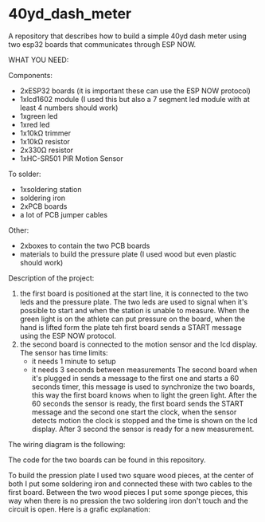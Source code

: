 # 40yd_dash_meter
A repository that describes how to build a simple 40yd dash meter using two esp32 boards that communicates through ESP NOW.

WHAT YOU NEED:

Components:
- 2xESP32 boards (it is important these can use the ESP NOW protocol)
- 1xlcd1602 module (I used this but also a 7 segment led module with at least 4 numbers should work)
- 1xgreen led
- 1xred led
- 1x10kΩ trimmer
- 1x10kΩ resistor
- 2x330Ω resistor
- 1xHC-SR501 PIR Motion Sensor

To solder:
- 1xsoldering station
- soldering iron
- 2xPCB boards
- a lot of PCB jumper cables

Other:
- 2xboxes to contain the two PCB boards
- materials to build the pressure plate (I used wood but even plastic should work)

Description of the project:
1. the first board is positioned at the start line, it is connected to the two leds and the pressure plate. The two leds are used to signal when it's possible to start and when the station is unable to measure. When the green light is on the athlete can put pressure on the board, when the hand is lifted form the plate teh first board sends a START message using the ESP NOW protocol.
2. the second board is connected to the motion sensor and the lcd display. The sensor has time limits:
   - it needs 1 minute to setup
   - it needs 3 seconds between measurements
The second board when it's plugged in sends a message to the first one and starts a 60 seconds timer, this message is used to synchronize the two boards, this way the first board knows when to light the green light. After the 60 seconds the sensor is ready, the first board sends the START message and the second one start the clock, when the sensor detects motion the clock is stopped and the time is shown on the lcd display. After 3 second the sensor is ready for a new measurement.

The wiring diagram is the following:

The code for the two boards can be found in this repository.

To build the pression plate I used two square wood pieces, at the center of both I put some soldering iron and connected these with two cables to the first board. Between the two wood pieces I put some sponge pieces, this way when there is no pression the two soldering iron don't touch and the circuit is open. Here is a grafic explanation:

  
  

